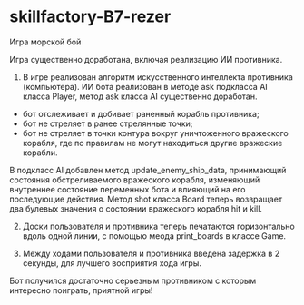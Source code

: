 # skillfactory-B7-rezer
Игра морской бой

Игра существенно доработана, включая реализацию ИИ противника.

1) В игре реализован алгоритм искусственного интеллекта противника (компьютера).
ИИ бота реализован в методе ask подкласса AI класса Player, метод ask класса AI существенно доработан.
  - бот отслеживает и добивает раненный корабль противника;
  - бот не стреляет в ранее стрелянные точки;
  - бот не стреляет в точки контура вокруг уничтоженного вражеского корабля, где по правилам не могут находиться другие вражеские корабли.

В подкласс AI добавлен метод update_enemy_ship_data, принимающий состояния обстреливаемого вражеского корабля, изменяющий внутреннее состояние переменных бота и
влияющий на его последующие действия.
Метод shot класса Board теперь возвращает два булевых значения о состоянии вражеского корабля hit и kill.

2) Доски пользователя и противника теперь печатаются горизонтально вдоль одной линии, с помощью меода print_boards в классе Game.

3) Между ходами пользователя и противника введена задержка в 2 секунды, для лучшего восприятия хода игры.

Бот получился достаточно серьезным противником с которым интересно поиграть, приятной игры!
